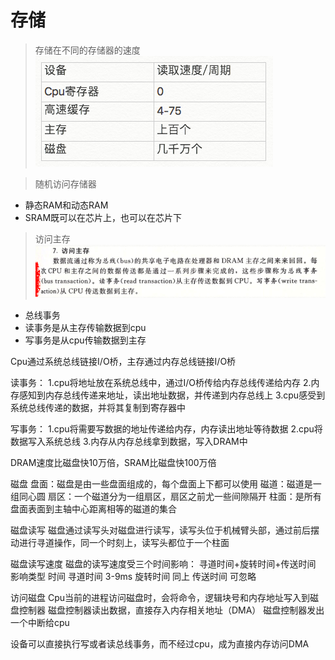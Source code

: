 # 存储

> 存储在不同的存储器的速度
![](/images/20181128203450495_60884375.png)

> 随机访问存储器

- 静态RAM和动态RAM
- SRAM既可以在芯片上，也可以在芯片下

> 访问主存
![](/images/20181128203655318_1343952728.png)

- 总线事务
- 读事务是从主存传输数据到cpu
- 写事务是从cpu传输数据到主存

Cpu通过系统总线链接I/O桥，主存通过内存总线链接I/O桥

读事务：
1.cpu将地址放在系统总线中，通过I/O桥传给内存总线传递给内存
2.内存感知到内存总线传递来地址，读出地址数据，并传递到内存总线上
3.cpu感受到系统总线传递的数据，并将其复制到寄存器中

写事务：
1.cpu将需要写数据的地址传递给内存，内存读出地址等待数据
2.cpu将数据写入系统总线
3.内存从内存总线拿到数据，写入DRAM中

DRAM速度比磁盘快10万倍，SRAM比磁盘快100万倍

磁盘
盘面：磁盘是由一些盘面组成的，每个盘面上下都可以使用
磁道：磁道是一组同心圆
扇区：一个磁道分为一组扇区，扇区之前尤一些间隙隔开
柱面：是所有盘面表面到主轴中心距离相等的磁道的集合

磁盘读写
磁盘通过读写头对磁盘进行读写，读写头位于机械臂头部，通过前后摆动进行寻道操作，同一个时刻上，读写头都位于一个柱面

磁盘读写速度
磁盘的读写速度受三个时间影响：
寻道时间+旋转时间+传送时间
影响类型	时间
寻道时间	3-9ms
旋转时间	同上
传送时间	可忽略

访问磁盘
Cpu当前的进程访问磁盘时，会将命令，逻辑块号和内存地址写入到磁盘控制器
磁盘控制器读出数据，直接存入内存相关地址（DMA）
磁盘控制器发出一个中断给cpu

设备可以直接执行写或者读总线事务，而不经过cpu，成为直接内存访问DMA


